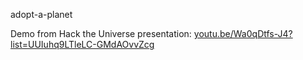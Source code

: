 
adopt-a-planet

Demo from Hack the Universe presentation: [youtu.be/Wa0qDtfs-J4?list=UUIuhq9LTleLC-GMdAOvvZcg](youtu.be/Wa0qDtfs-J4?list=UUIuhq9LTleLC-GMdAOvvZcg)
